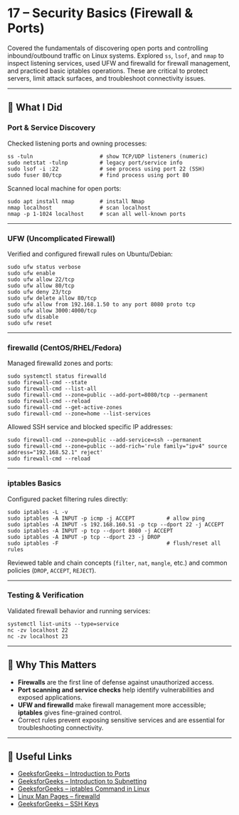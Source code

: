 # 17 – Security Basics (Firewall & Ports)

Covered the fundamentals of discovering open ports and controlling inbound/outbound traffic on Linux systems. Explored `ss`, `lsof`, and `nmap` to inspect listening services, used UFW and firewalld for firewall management, and practiced basic iptables operations. These are critical to protect servers, limit attack surfaces, and troubleshoot connectivity issues.

---

## 📌 What I Did

### Port & Service Discovery

Checked listening ports and owning processes:

```
ss -tuln                     # show TCP/UDP listeners (numeric)
sudo netstat -tulnp          # legacy port/service info
sudo lsof -i :22             # see process using port 22 (SSH)
sudo fuser 80/tcp            # find process using port 80
```

Scanned local machine for open ports:

```
sudo apt install nmap        # install Nmap
nmap localhost               # scan localhost
nmap -p 1-1024 localhost     # scan all well-known ports
```

---

### UFW (Uncomplicated Firewall)

Verified and configured firewall rules on Ubuntu/Debian:

```
sudo ufw status verbose
sudo ufw enable
sudo ufw allow 22/tcp
sudo ufw allow 80/tcp
sudo ufw deny 23/tcp
sudo ufw delete allow 80/tcp
sudo ufw allow from 192.168.1.50 to any port 8080 proto tcp
sudo ufw allow 3000:4000/tcp
sudo ufw disable
sudo ufw reset
```

---

### firewalld (CentOS/RHEL/Fedora)

Managed firewalld zones and ports:

```
sudo systemctl status firewalld
sudo firewall-cmd --state
sudo firewall-cmd --list-all
sudo firewall-cmd --zone=public --add-port=8080/tcp --permanent
sudo firewall-cmd --reload
sudo firewall-cmd --get-active-zones
sudo firewall-cmd --zone=home --list-services
```

Allowed SSH service and blocked specific IP addresses:

```
sudo firewall-cmd --zone=public --add-service=ssh --permanent
sudo firewall-cmd --zone=public --add-rich='rule family="ipv4" source address="192.168.52.1" reject'
sudo firewall-cmd --reload
```

---

### iptables Basics

Configured packet filtering rules directly:

```
sudo iptables -L -v
sudo iptables -A INPUT -p icmp -j ACCEPT          # allow ping
sudo iptables -A INPUT -s 192.168.160.51 -p tcp --dport 22 -j ACCEPT
sudo iptables -A INPUT -p tcp --dport 8080 -j ACCEPT
sudo iptables -A INPUT -p tcp --dport 23 -j DROP
sudo iptables -F                                  # flush/reset all rules
```

Reviewed table and chain concepts (`filter`, `nat`, `mangle`, etc.) and common policies (`DROP`, `ACCEPT`, `REJECT`).

---

### Testing & Verification

Validated firewall behavior and running services:

```
systemctl list-units --type=service
nc -zv localhost 22
nc -zv localhost 23
```

---

## 📝 Why This Matters

- **Firewalls** are the first line of defense against unauthorized access.
- **Port scanning and service checks** help identify vulnerabilities and exposed applications.
- **UFW and firewalld** make firewall management more accessible; **iptables** gives fine-grained control.
- Correct rules prevent exposing sensitive services and are essential for troubleshooting connectivity.

---

## 🔗 Useful Links

- [GeeksforGeeks – Introduction to Ports](https://www.geeksforgeeks.org/computer-organization-architecture/introduction-of-ports-in-computers/)
- [GeeksforGeeks – Introduction to Subnetting](https://www.geeksforgeeks.org/computer-networks/introduction-to-subnetting/)
- [GeeksforGeeks – iptables Command in Linux](https://www.geeksforgeeks.org/linux-unix/iptables-command-in-linux-with-examples/)
- [Linux Man Pages – firewalld](https://man7.org/linux/man-pages/man1/firewalld.1.html)
- [GeeksforGeeks – SSH Keys](https://www.geeksforgeeks.org/computer-networks/introduction-to-ssh-secure-shell-keys/)

```

```
